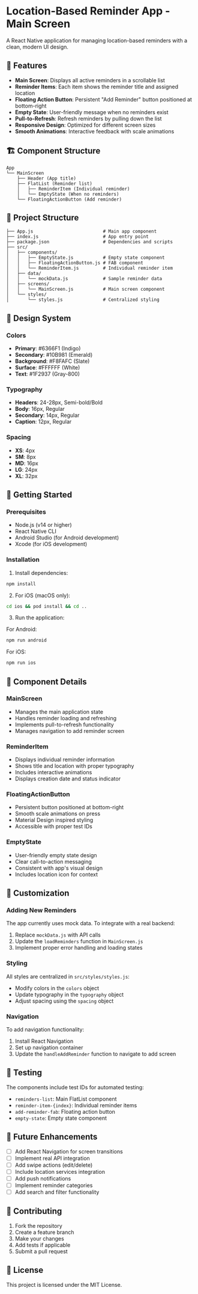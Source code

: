 # Location-Based Reminder App - Main Screen

A React Native application for managing location-based reminders with a clean, modern UI design.

## 📱 Features

- **Main Screen**: Displays all active reminders in a scrollable list
- **Reminder Items**: Each item shows the reminder title and assigned location
- **Floating Action Button**: Persistent "Add Reminder" button positioned at bottom-right
- **Empty State**: User-friendly message when no reminders exist
- **Pull-to-Refresh**: Refresh reminders by pulling down the list
- **Responsive Design**: Optimized for different screen sizes
- **Smooth Animations**: Interactive feedback with scale animations

## 🏗️ Component Structure

```
App
└── MainScreen
    ├── Header (App title)
    ├── FlatList (Reminder list)
    │   ├── ReminderItem (Individual reminder)
    │   └── EmptyState (When no reminders)
    └── FloatingActionButton (Add reminder)
```

## 📁 Project Structure

```
├── App.js                          # Main app component
├── index.js                        # App entry point
├── package.json                    # Dependencies and scripts
├── src/
│   ├── components/
│   │   ├── EmptyState.js           # Empty state component
│   │   ├── FloatingActionButton.js # FAB component
│   │   └── ReminderItem.js         # Individual reminder item
│   ├── data/
│   │   └── mockData.js             # Sample reminder data
│   ├── screens/
│   │   └── MainScreen.js           # Main screen component
│   └── styles/
│       └── styles.js               # Centralized styling
```

## 🎨 Design System

### Colors
- **Primary**: #6366F1 (Indigo)
- **Secondary**: #10B981 (Emerald)
- **Background**: #F8FAFC (Slate)
- **Surface**: #FFFFFF (White)
- **Text**: #1F2937 (Gray-800)

### Typography
- **Headers**: 24-28px, Semi-bold/Bold
- **Body**: 16px, Regular
- **Secondary**: 14px, Regular
- **Caption**: 12px, Regular

### Spacing
- **XS**: 4px
- **SM**: 8px
- **MD**: 16px
- **LG**: 24px
- **XL**: 32px

## 🚀 Getting Started

### Prerequisites
- Node.js (v14 or higher)
- React Native CLI
- Android Studio (for Android development)
- Xcode (for iOS development)

### Installation

1. Install dependencies:
```bash
npm install
```

2. For iOS (macOS only):
```bash
cd ios && pod install && cd ..
```

3. Run the application:

For Android:
```bash
npm run android
```

For iOS:
```bash
npm run ios
```

## 📱 Component Details

### MainScreen
- Manages the main application state
- Handles reminder loading and refreshing
- Implements pull-to-refresh functionality
- Manages navigation to add reminder screen

### ReminderItem
- Displays individual reminder information
- Shows title and location with proper typography
- Includes interactive animations
- Displays creation date and status indicator

### FloatingActionButton
- Persistent button positioned at bottom-right
- Smooth scale animations on press
- Material Design inspired styling
- Accessible with proper test IDs

### EmptyState
- User-friendly empty state design
- Clear call-to-action messaging
- Consistent with app's visual design
- Includes location icon for context

## 🔧 Customization

### Adding New Reminders
The app currently uses mock data. To integrate with a real backend:

1. Replace `mockData.js` with API calls
2. Update the `loadReminders` function in `MainScreen.js`
3. Implement proper error handling and loading states

### Styling
All styles are centralized in `src/styles/styles.js`:
- Modify colors in the `colors` object
- Update typography in the `typography` object
- Adjust spacing using the `spacing` object

### Navigation
To add navigation functionality:
1. Install React Navigation
2. Set up navigation container
3. Update the `handleAddReminder` function to navigate to add screen

## 🧪 Testing

The components include test IDs for automated testing:
- `reminders-list`: Main FlatList component
- `reminder-item-{index}`: Individual reminder items
- `add-reminder-fab`: Floating action button
- `empty-state`: Empty state component

## 📝 Future Enhancements

- [ ] Add React Navigation for screen transitions
- [ ] Implement real API integration
- [ ] Add swipe actions (edit/delete)
- [ ] Include location services integration
- [ ] Add push notifications
- [ ] Implement reminder categories
- [ ] Add search and filter functionality

## 🤝 Contributing

1. Fork the repository
2. Create a feature branch
3. Make your changes
4. Add tests if applicable
5. Submit a pull request

## 📄 License

This project is licensed under the MIT License.
